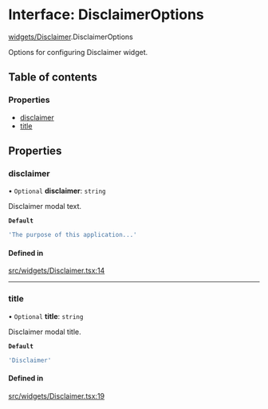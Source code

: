 # Interface: DisclaimerOptions

[widgets/Disclaimer](../wiki/widgets.Disclaimer).DisclaimerOptions

Options for configuring Disclaimer widget.

## Table of contents

### Properties

- [disclaimer](../wiki/widgets.Disclaimer.DisclaimerOptions#disclaimer)
- [title](../wiki/widgets.Disclaimer.DisclaimerOptions#title)

## Properties

### disclaimer

• `Optional` **disclaimer**: `string`

Disclaimer modal text.

**`Default`**

```ts
'The purpose of this application...'
```

#### Defined in

[src/widgets/Disclaimer.tsx:14](https://github.com/CityOfVernonia/core/blob/ba79e76/src/widgets/Disclaimer.tsx#L14)

___

### title

• `Optional` **title**: `string`

Disclaimer modal title.

**`Default`**

```ts
'Disclaimer'
```

#### Defined in

[src/widgets/Disclaimer.tsx:19](https://github.com/CityOfVernonia/core/blob/ba79e76/src/widgets/Disclaimer.tsx#L19)
